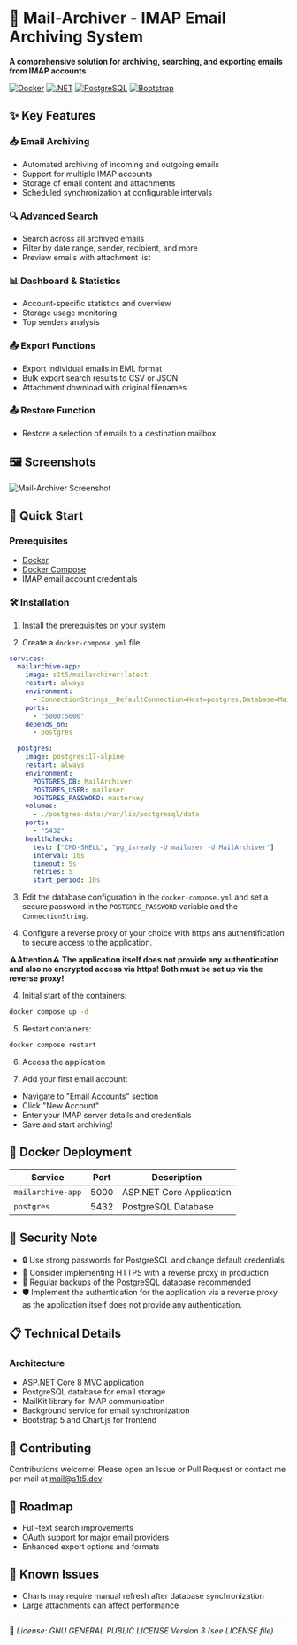 # 📧 Mail-Archiver - IMAP Email Archiving System

**A comprehensive solution for archiving, searching, and exporting emails from IMAP accounts**

[![Docker](https://img.shields.io/badge/Docker-2CA5E0?style=for-the-badge&logo=docker&logoColor=white)](#)
[![.NET](https://img.shields.io/badge/.NET-512BD4?style=for-the-badge&logo=dotnet&logoColor=white)](#)
[![PostgreSQL](https://img.shields.io/badge/PostgreSQL-316192?style=for-the-badge&logo=postgresql&logoColor=white)](#)
[![Bootstrap](https://img.shields.io/badge/Bootstrap-563D7C?style=for-the-badge&logo=bootstrap&logoColor=white)](#)

## ✨ Key Features

### 📥 Email Archiving
- Automated archiving of incoming and outgoing emails
- Support for multiple IMAP accounts
- Storage of email content and attachments
- Scheduled synchronization at configurable intervals

### 🔍 Advanced Search
- Search across all archived emails
- Filter by date range, sender, recipient, and more
- Preview emails with attachment list

### 📊 Dashboard & Statistics
- Account-specific statistics and overview
- Storage usage monitoring
- Top senders analysis

### 📤 Export Functions
- Export individual emails in EML format
- Bulk export search results to CSV or JSON
- Attachment download with original filenames

### 📤 Restore Function
- Restore a selection of emails to a destination mailbox

## 🖼️ Screenshots
![Mail-Archiver Screenshot](https://github.com/s1t5/mail-archiver/blob/main/Screenshots/dashboard.jpg?raw=true)

## 🚀 Quick Start

### Prerequisites
- [Docker](https://www.docker.com/products/docker-desktop)
- [Docker Compose](https://docs.docker.com/compose/install/)
- IMAP email account credentials

### 🛠️ Installation

1. Install the prerequisites on your system

2. Create a `docker-compose.yml` file 
```yaml
services:
  mailarchive-app:
    image: s1t5/mailarchiver:latest
    restart: always
    environment:
      - ConnectionStrings__DefaultConnection=Host=postgres;Database=MailArchiver;Username=mailuser;Password=masterkey;
    ports:
      - "5000:5000"
    depends_on:
      - postgres

  postgres:
    image: postgres:17-alpine
    restart: always
    environment:
      POSTGRES_DB: MailArchiver
      POSTGRES_USER: mailuser
      POSTGRES_PASSWORD: masterkey
    volumes:
      - ./postgres-data:/var/lib/postgresql/data
    ports:
      - "5432"
    healthcheck:
      test: ["CMD-SHELL", "pg_isready -U mailuser -d MailArchiver"]
      interval: 10s
      timeout: 5s
      retries: 5
      start_period: 10s
```

3. Edit the database configuration in the `docker-compose.yml` and set a secure password in the `POSTGRES_PASSWORD` variable and the `ConnectionString`.

4. Configure a reverse proxy of your choice with https ans authentification to secure access to the application. 

**⚠️Attention⚠️ The application itself does not provide any authentication and also no encrypted access via https! Both must be set up via the reverse proxy!**

4. Initial start of the containers:
```bash
docker compose up -d
```

5. Restart containers:
```bash
docker compose restart
```

6. Access the application

7. Add your first email account:
- Navigate to "Email Accounts" section
- Click "New Account"
- Enter your IMAP server details and credentials
- Save and start archiving!

## 🐳 Docker Deployment

| Service | Port | Description |
|---------|------|-------------|
| `mailarchive-app` | 5000 | ASP.NET Core Application |
| `postgres` | 5432 | PostgreSQL Database |

## 🔐 Security Note
- 🔒 Use strong passwords for PostgreSQL and change default credentials
- 🔐 Consider implementing HTTPS with a reverse proxy in production
- 💾 Regular backups of the PostgreSQL database recommended
- 🛡️ Implement the authentication for the application via a reverse proxy as the application itself does not provide any authentication.

## 📋 Technical Details

### Architecture
- ASP.NET Core 8 MVC application
- PostgreSQL database for email storage
- MailKit library for IMAP communication
- Background service for email synchronization
- Bootstrap 5 and Chart.js for frontend

## 🤝 Contributing
Contributions welcome! Please open an Issue or Pull Request or contact me per mail at mail@s1t5.dev.

## 🚀 Roadmap
- Full-text search improvements
- OAuth support for major email providers
- Enhanced export options and formats

## 🚧 Known Issues
- Charts may require manual refresh after database synchronization
- Large attachments can affect performance

---

📄 *License: GNU GENERAL PUBLIC LICENSE Version 3 (see LICENSE file)*

